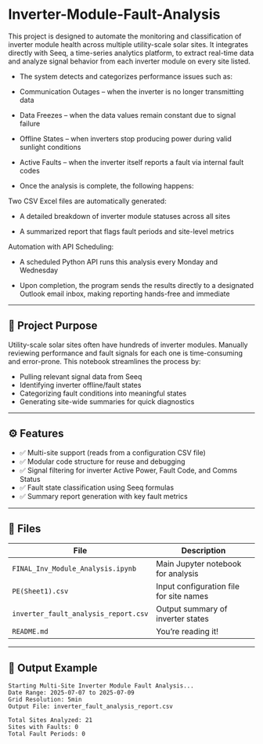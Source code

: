 # Inverter-Module-Fault-Analysis

This project is designed to automate the monitoring and classification of inverter module health across multiple utility-scale solar sites. It integrates directly with Seeq, a time-series analytics platform, to extract real-time data and analyze signal behavior from each inverter module on every site listed.

- The system detects and categorizes performance issues such as:

- Communication Outages – when the inverter is no longer transmitting data

- Data Freezes – when the data values remain constant due to signal failure

- Offline States – when inverters stop producing power during valid sunlight conditions

- Active Faults – when the inverter itself reports a fault via internal fault codes

- Once the analysis is complete, the following happens:

Two CSV Excel files are automatically generated:

- A detailed breakdown of inverter module statuses across all sites

- A summarized report that flags fault periods and site-level metrics

Automation with API Scheduling:

   - A scheduled Python API runs this analysis every Monday and Wednesday

   - Upon completion, the program sends the results directly to a designated Outlook email inbox, making reporting hands-free and immediate
---

## 📌 Project Purpose

Utility-scale solar sites often have hundreds of inverter modules. Manually reviewing performance and fault signals for each one is time-consuming and error-prone. This notebook streamlines the process by:

- Pulling relevant signal data from Seeq
- Identifying inverter offline/fault states
- Categorizing fault conditions into meaningful states
- Generating site-wide summaries for quick diagnostics

---

## ⚙️ Features

- ✅ Multi-site support (reads from a configuration CSV file)
- ✅ Modular code structure for reuse and debugging
- ✅ Signal filtering for inverter Active Power, Fault Code, and Comms Status
- ✅ Fault state classification using Seeq formulas
- ✅ Summary report generation with key fault metrics

---

## 📂 Files

| File                          | Description                              |
|-------------------------------|------------------------------------------|
| `FINAL_Inv_Module_Analysis.ipynb` | Main Jupyter notebook for analysis       |
| `PE(Sheet1).csv`              | Input configuration file for site names  |
| `inverter_fault_analysis_report.csv` | Output summary of inverter states    |
| `README.md`                   | You’re reading it!                       |

---

## 🧪 Output Example

```
Starting Multi-Site Inverter Module Fault Analysis...
Date Range: 2025-07-07 to 2025-07-09
Grid Resolution: 5min
Output File: inverter_fault_analysis_report.csv

Total Sites Analyzed: 21
Sites with Faults: 0
Total Fault Periods: 0
```
